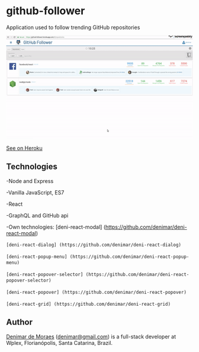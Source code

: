 # github-follower
Application used to follow trending GitHub repositories

![alt text](https://raw.githubusercontent.com/denimar/github-follower/master/github-follower.gif)


[See on Heroku](https://github-follower.herokuapp.com/#/repositories/)

## Technologies
  -Node and Express
  
  -Vanilla JavaScript, ES7
  
  -React
  
  -GraphQL and GitHub api
  
  -Own technologies:
    [deni-react-modal] (https://github.com/denimar/deni-react-modal)    
    
    [deni-react-dialog] (https://github.com/denimar/deni-react-dialog)
    
    [deni-react-popup-menu] (https://github.com/denimar/deni-react-popup-menu)
    
    [deni-react-popover-selector] (https://github.com/denimar/deni-react-popover-selector)
    
    [deni-react-popover] (https://github.com/denimar/deni-react-popover)
    
    [deni-react-grid] (https://github.com/denimar/deni-react-grid)
    
    
## Author

[Denimar de Moraes](http://github.com/denimar) (denimar@gmail.com) is a full-stack developer at Wplex, Florianópolis, Santa Catarina, Brazil.
